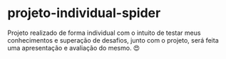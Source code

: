 # projeto-individual-spider

Projeto realizado de forma individual com o intuito de testar meus conhecimentos e superação de desafios, junto com o projeto, será feita uma apresentação e avaliação do mesmo. 😍
